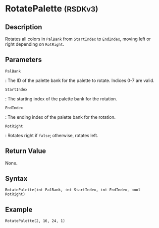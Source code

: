 # RotatePalette <small>(RSDKv3)</small>

## Description
Rotates all colors in `PalBank` from `StartIndex` to `EndIndex`, moving left or right depending on `RotRight`.

## Parameters
`PalBank`

:   The ID of the palette bank for the palette to rotate. Indices 0-7 are valid.

`StartIndex`

:   The starting index of the palette bank for the rotation.

`EndIndex`

:   The ending index of the palette bank for the rotation.

`RotRight`

:   Rotates right if `false`; otherwise, rotates left.

## Return Value
None.

## Syntax
```
RotatePalette(int PalBank, int StartIndex, int EndIndex, bool RotRight)
```

## Example
```
RotatePalette(2, 16, 24, 1)
```